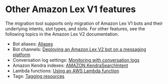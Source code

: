 # Other Amazon Lex V1 features<a name="message-features"></a>

The migration tool supports only migration of Amazon Lex V1 bots and their underlying intents, slot types, and slots\. For other features, see the following topics in the Amazon Lex V2 documentation\.
+ Bot aliases: [ Aliases ](https://docs.aws.amazon.com/lexv2/latest/dg/aliases.html) 
+ Bot channels: [ Deploying an Amazon Lex V2 bot on a messaging platform ](https://docs.aws.amazon.com/lexv2/latest/dg/deploying-messaging-platform.html) 
+ Conversation log settings: [Monitoring with conversation logs](https://docs.aws.amazon.com/lexv2/latest/dg/monitoring-logs.html) 
+ Amazon Kendra indexes: [ AMAZON\.KendraSearchIntent ](https://docs.aws.amazon.com/lexv2/latest/dg/built-in-intent-kendra-search.html) 
+ Lambda functions: [ Using an AWS Lambda function ](https://docs.aws.amazon.com/lexv2/latest/dg/lambda.html) 
+ Tags: [ Tagging resources ](https://docs.aws.amazon.com/lexv2/latest/dg/tagging.html) 